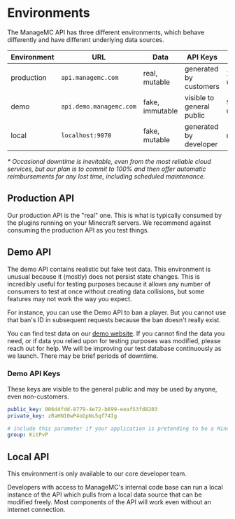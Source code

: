 # Environments

The ManageMC API has three different environments, which behave differently and have different underlying data sources.

| Environment | URL                     | Data            | API Keys                  | SLA          |
|-------------|-------------------------|-----------------|---------------------------|--------------|
| production  | `api.managemc.com`      | real, mutable   | generated by customers    | 100% uptime* |
| demo        | `api.demo.managemc.com` | fake, immutable | visible to general public | 99% uptime   |
| local       | `localhost:9070`        | fake, mutable   | generated by developer    | n/a          |

*\* Occasional downtime is inevitable, even from the most reliable cloud services, but our plan is to commit to 100% and then offer automatic reimbursements for any lost time, including scheduled maintenance.*

## Production API

Our production API is the "real" one. This is what is typically consumed by the plugins running on your Minecraft servers. We recommend against consuming the production API as you test things.

## Demo API

The demo API contains realistic but fake test data. This environment is unusual because it (mostly) does not persist state changes. This is incredibly useful for testing purposes because it allows any number of consumers to test at once without creating data collisions, but some features may not work the way you expect.

For instance, you can use the Demo API to ban a player. But you cannot use that ban's ID in subsequent requests because the ban doesn't really exist.

You can find test data on our [demo website](https://demo.managemc.com). If you cannot find the data you need, or if data you relied upon for testing purposes was modified, please reach out for help. We will be improving our test database continuously as we launch. There may be brief periods of downtime.

### Demo API Keys

These keys are visible to the general public and may be used by anyone, even non-customers.

```yaml
public_key: 006d4fdd-8779-4e72-b699-eeaf53fd8203
private_key: zRaHN10wP4oGpNs5qf74Ig

# include this parameter if your application is pretending to be a Minecraft server
group: KitPvP
```

## Local API

This environment is only available to our core developer team.

Developers with access to ManageMC's internal code base can run a local instance of the API which pulls from a local data source that can be modified freely. Most components of the API will work even without an internet connection.
